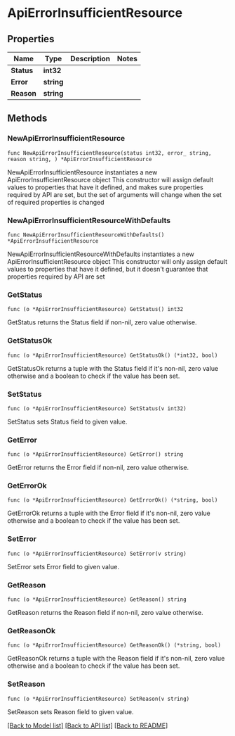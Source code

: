 # ApiErrorInsufficientResource

## Properties

Name | Type | Description | Notes
------------ | ------------- | ------------- | -------------
**Status** | **int32** |  | 
**Error** | **string** |  | 
**Reason** | **string** |  | 

## Methods

### NewApiErrorInsufficientResource

`func NewApiErrorInsufficientResource(status int32, error_ string, reason string, ) *ApiErrorInsufficientResource`

NewApiErrorInsufficientResource instantiates a new ApiErrorInsufficientResource object
This constructor will assign default values to properties that have it defined,
and makes sure properties required by API are set, but the set of arguments
will change when the set of required properties is changed

### NewApiErrorInsufficientResourceWithDefaults

`func NewApiErrorInsufficientResourceWithDefaults() *ApiErrorInsufficientResource`

NewApiErrorInsufficientResourceWithDefaults instantiates a new ApiErrorInsufficientResource object
This constructor will only assign default values to properties that have it defined,
but it doesn't guarantee that properties required by API are set

### GetStatus

`func (o *ApiErrorInsufficientResource) GetStatus() int32`

GetStatus returns the Status field if non-nil, zero value otherwise.

### GetStatusOk

`func (o *ApiErrorInsufficientResource) GetStatusOk() (*int32, bool)`

GetStatusOk returns a tuple with the Status field if it's non-nil, zero value otherwise
and a boolean to check if the value has been set.

### SetStatus

`func (o *ApiErrorInsufficientResource) SetStatus(v int32)`

SetStatus sets Status field to given value.


### GetError

`func (o *ApiErrorInsufficientResource) GetError() string`

GetError returns the Error field if non-nil, zero value otherwise.

### GetErrorOk

`func (o *ApiErrorInsufficientResource) GetErrorOk() (*string, bool)`

GetErrorOk returns a tuple with the Error field if it's non-nil, zero value otherwise
and a boolean to check if the value has been set.

### SetError

`func (o *ApiErrorInsufficientResource) SetError(v string)`

SetError sets Error field to given value.


### GetReason

`func (o *ApiErrorInsufficientResource) GetReason() string`

GetReason returns the Reason field if non-nil, zero value otherwise.

### GetReasonOk

`func (o *ApiErrorInsufficientResource) GetReasonOk() (*string, bool)`

GetReasonOk returns a tuple with the Reason field if it's non-nil, zero value otherwise
and a boolean to check if the value has been set.

### SetReason

`func (o *ApiErrorInsufficientResource) SetReason(v string)`

SetReason sets Reason field to given value.



[[Back to Model list]](../README.md#documentation-for-models) [[Back to API list]](../README.md#documentation-for-api-endpoints) [[Back to README]](../README.md)


